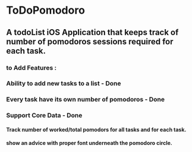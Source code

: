 # ToDoPomodoro

## A todoList iOS Application that keeps track of number of pomodoros sessions required for each task.

### to Add Features : 
### Ability to add new tasks to a list - Done
### Every task have its own number of pomodoros - Done
### Support Core Data - Done

#### Track number of worked/total pomodors for all tasks and for each task.
#### show an advice with proper font underneath the pomodoro circle.
